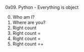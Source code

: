 0x09. Python - Everything is object

0. Who am I?
1. Where are you?
2. Right count
3. Right count =
4. Right count =
5. Right count =+
